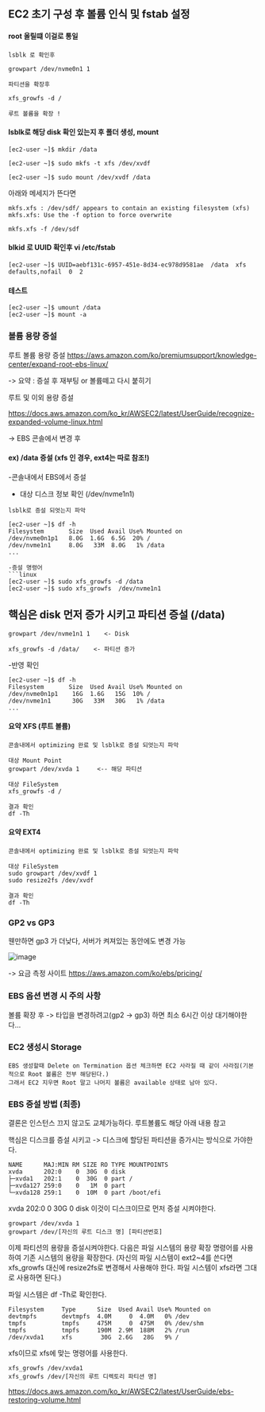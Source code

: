 ## EC2 초기 구성 후 볼륨 인식 및 fstab 설정

#### root 올릴떄 이걸로 통일

```
lsblk 로 확인후

growpart /dev/nvme0n1 1

파티션을 확장후

xfs_growfs -d /

루트 볼륨을 확장 !
```


#### lsblk로 해당 disk 확인 있는지 후 폴더 생성, mount 

```
[ec2-user ~]$ mkdir /data

[ec2-user ~]$ sudo mkfs -t xfs /dev/xvdf

[ec2-user ~]$ sudo mount /dev/xvdf /data
```

아래와 메세지가 뜬다면

```
mkfs.xfs : /dev/sdf/ appears to contain an existing filesystem (xfs)
mkfs.xfs: Use the -f option to force overwrite
```

```
mkfs.xfs -f /dev/sdf
```


#### blkid 로 UUID 확인후 vi /etc/fstab

```
[ec2-user ~]$ UUID=aebf131c-6957-451e-8d34-ec978d9581ae  /data  xfs  defaults,nofail  0  2
```

#### 테스트

```
[ec2-user ~]$ umount /data
[ec2-user ~]$ mount -a
```



### 볼륨 용량 증설

루트 볼륨 용량 증설
https://aws.amazon.com/ko/premiumsupport/knowledge-center/expand-root-ebs-linux/

-> 요약 : 증설 후 재부팅 or 볼륨떼고 다시 붙히기

루트 및 이외 용량 증설

https://docs.aws.amazon.com/ko_kr/AWSEC2/latest/UserGuide/recognize-expanded-volume-linux.html

-> EBS 콘솔에서 변경 후 

#### ex) /data 증설 (xfs 인 경우, ext4는 따로 참조!)

-콘솔내에서 EBS에서 증설

- 대상 디스크 정보 확인 (/dev/nvme1n1)
```linux
lsblk로 증설 되엇는지 파악

[ec2-user ~]$ df -h
Filesystem       Size  Used Avail Use% Mounted on
/dev/nvme0n1p1   8.0G  1.6G  6.5G  20% /
/dev/nvme1n1     8.0G   33M  8.0G   1% /data
...

-증설 명령어
```linux
[ec2-user ~]$ sudo xfs_growfs -d /data
[ec2-user ~]$ sudo xfs_growfs  /dev/nvme1n1
```

## 핵심은 disk 먼저 증가 시키고 파티션 증설 (/data)

```
growpart /dev/nvme1n1 1    <- Disk

xfs_growfs -d /data/    <- 파티션 증가
```

-반영 확인
```linux
[ec2-user ~]$ df -h
Filesystem       Size  Used Avail Use% Mounted on
/dev/nvme0n1p1    16G  1.6G   15G  10% /
/dev/nvme1n1      30G   33M   30G   1% /data
...
```

#### 요약 XFS (루트 볼륨)

```
콘솔내에서 optimizing 완료 및 lsblk로 증설 되엇는지 파악

대상 Mount Point
growpart /dev/xvda 1     <-- 해당 파티션

대상 FileSystem
xfs_growfs -d /

결과 확인
df -Th
```

#### 요약 EXT4

```
콘솔내에서 optimizing 완료 및 lsblk로 증설 되엇는지 파악

대상 FileSystem
sudo growpart /dev/xvdf 1
sudo resize2fs /dev/xvdf

결과 확인
df -Th
```


### GP2 vs GP3

웬만하면 gp3 가 더낮다, 서버가 켜져있는 동안에도 변경 가능

![image](https://user-images.githubusercontent.com/38831314/129137908-f40cfbf4-d586-444e-921a-4afaa5ab1a54.png)


-> 요금 측정 사이트
https://aws.amazon.com/ko/ebs/pricing/

### EBS 옵션 변경 시 주의 사항

볼륨 확장 후 -> 타입을 변경하려고(gp2 -> gp3) 하면 최소 6시간 이상 대기해야한다...

### EC2 생성시 Storage

```
EBS 생성할때 Delete on Termination 옵션 체크하면 EC2 사라질 때 같이 사라짐(기본적으로 Root 볼륨은 전부 해당된다.)
그래서 EC2 지우면 Root 말고 나머지 볼륨은 available 상태로 남아 있다.
```

### EBS 증설 방법 (최종)

결론은 인스턴스 끄지 않고도 교체가능하다. 루트볼륨도 해당 아래 내용 참고

핵심은 디스크를 증설 시키고 -> 디스크에 할당된 파티션을 증가시는 방식으로 가야한다.

```
NAME      MAJ:MIN RM SIZE RO TYPE MOUNTPOINTS
xvda      202:0    0  30G  0 disk 
├─xvda1   202:1    0  30G  0 part /
├─xvda127 259:0    0   1M  0 part 
└─xvda128 259:1    0  10M  0 part /boot/efi
```

xvda      202:0    0  30G  0 disk  이것이 디스크이므로 먼저 증설 시켜야한다.

```
growpart /dev/xvda 1
growpart /dev/[자신의 루트 디스크 명] [파티션번호]
```

이제 파티션의 용량을 증설시켜야한다. 다음은 파일 시스템의 용량 확장 명령어를 사용하여 기존 시스템의 용량을 확장한다. (자신의 파일 시스템이 ext2~4를 쓴다면 xfs_growfs 대신에 resize2fs로 변경해서 사용해야 한다. 파일 시스템이 xfs라면 그대로 사용하면 된다.)

파일 시스템은 df -Th로 확인한다.

```
Filesystem     Type      Size  Used Avail Use% Mounted on
devtmpfs       devtmpfs  4.0M     0  4.0M   0% /dev
tmpfs          tmpfs     475M     0  475M   0% /dev/shm
tmpfs          tmpfs     190M  2.9M  188M   2% /run
/dev/xvda1     xfs        30G  2.6G   28G   9% /
```

xfs이므로 xfs에 맞는 명령어를 사용한다.

```
xfs_growfs /dev/xvda1
xfs_growfs /dev/[자신의 루트 디렉토리 파티션 명]
```


https://docs.aws.amazon.com/ko_kr/AWSEC2/latest/UserGuide/ebs-restoring-volume.html


